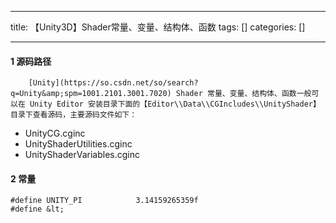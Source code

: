 
--- 
title:  【Unity3D】Shader常量、变量、结构体、函数 
tags: []
categories: [] 

---
#### 1 源码路径

```
    [Unity](https://so.csdn.net/so/search?q=Unity&amp;spm=1001.2101.3001.7020) Shader 常量、变量、结构体、函数一般可以在 Unity Editor 安装目录下面的【Editor\\Data\\CGIncludes\\UnityShader】目录下查看源码，主要源码文件如下：

```

 - UnityCG.cginc
 - UnityShaderUtilities.cginc
 - UnityShaderVariables.cginc

#### 2  常量

```
#define UNITY_PI            3.14159265359f
#define &lt;
```
